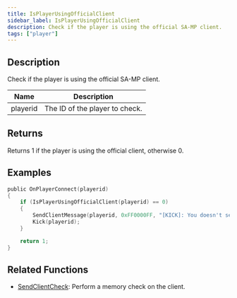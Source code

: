 ```yaml
---
title: IsPlayerUsingOfficialClient
sidebar_label: IsPlayerUsingOfficialClient
description: Check if the player is using the official SA-MP client.
tags: ["player"]
---
```


<VersionWarn version='omp v1.1.0.2612' />

## Description

Check if the player is using the official SA-MP client.

| Name     | Description                                                 |
| -------- | ----------------------------------------------------------- |
| playerid | The ID of the player to check.       |

## Returns

Returns 1 if the player is using the official client, otherwise 0.

## Examples

```c
public OnPlayerConnect(playerid)
{
    if (IsPlayerUsingOfficialClient(playerid) == 0)
    {
        SendClientMessage(playerid, 0xFF0000FF, "[KICK]: You doesn't seem to be using the official sa-mp client!");
        Kick(playerid);
    }

    return 1;
}
```

## Related Functions

- [SendClientCheck](SendClientCheck): Perform a memory check on the client.
